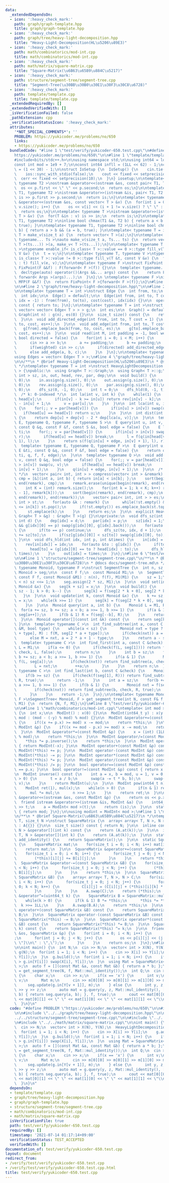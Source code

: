 ```yaml
---
data:
  _extendedDependsOn:
  - icon: ':heavy_check_mark:'
    path: graph/graph-template.hpp
    title: graph/graph-template.hpp
  - icon: ':heavy_check_mark:'
    path: graph/tree/heavy-light-decomposition.hpp
    title: "Heavy-Light-Decomposition(HL\u5206\u89E3)"
  - icon: ':heavy_check_mark:'
    path: math/combinatorics/mod-int.cpp
    title: math/combinatorics/mod-int.cpp
  - icon: ':heavy_check_mark:'
    path: math/matrix/square-matrix.cpp
    title: "Square-Matrix(\u6B63\u65B9\u884C\u5217)"
  - icon: ':heavy_check_mark:'
    path: structure/segment-tree/segment-tree.cpp
    title: "Segment-Tree(\u30BB\u30B0\u30E1\u30F3\u30C8\u6728)"
  - icon: ':heavy_check_mark:'
    path: template/template.cpp
    title: template/template.cpp
  _extendedRequiredBy: []
  _extendedVerifiedWith: []
  _isVerificationFailed: false
  _pathExtension: cpp
  _verificationStatusIcon: ':heavy_check_mark:'
  attributes:
    '*NOT_SPECIAL_COMMENTS*': ''
    PROBLEM: https://yukicoder.me/problems/no/650
    links:
    - https://yukicoder.me/problems/no/650
  bundledCode: "#line 1 \"test/verify/yukicoder-650.test.cpp\"\n#define PROBLEM \"\
    https://yukicoder.me/problems/no/650\"\n\n#line 1 \"template/template.cpp\"\n\
    #include<bits/stdc++.h>\n\nusing namespace std;\n\nusing int64 = long long;\n\
    const int mod = 1e9 + 7;\n\nconst int64 infll = (1LL << 62) - 1;\nconst int inf\
    \ = (1 << 30) - 1;\n\nstruct IoSetup {\n  IoSetup() {\n    cin.tie(nullptr);\n\
    \    ios::sync_with_stdio(false);\n    cout << fixed << setprecision(10);\n  \
    \  cerr << fixed << setprecision(10);\n  }\n} iosetup;\n\ntemplate< typename T1,\
    \ typename T2 >\nostream &operator<<(ostream &os, const pair< T1, T2 >& p) {\n\
    \  os << p.first << \" \" << p.second;\n  return os;\n}\n\ntemplate< typename\
    \ T1, typename T2 >\nistream &operator>>(istream &is, pair< T1, T2 > &p) {\n \
    \ is >> p.first >> p.second;\n  return is;\n}\n\ntemplate< typename T >\nostream\
    \ &operator<<(ostream &os, const vector< T > &v) {\n  for(int i = 0; i < (int)\
    \ v.size(); i++) {\n    os << v[i] << (i + 1 != v.size() ? \" \" : \"\");\n  }\n\
    \  return os;\n}\n\ntemplate< typename T >\nistream &operator>>(istream &is, vector<\
    \ T > &v) {\n  for(T &in : v) is >> in;\n  return is;\n}\n\ntemplate< typename\
    \ T1, typename T2 >\ninline bool chmax(T1 &a, T2 b) { return a < b && (a = b,\
    \ true); }\n\ntemplate< typename T1, typename T2 >\ninline bool chmin(T1 &a, T2\
    \ b) { return a > b && (a = b, true); }\n\ntemplate< typename T = int64 >\nvector<\
    \ T > make_v(size_t a) {\n  return vector< T >(a);\n}\n\ntemplate< typename T,\
    \ typename... Ts >\nauto make_v(size_t a, Ts... ts) {\n  return vector< decltype(make_v<\
    \ T >(ts...)) >(a, make_v< T >(ts...));\n}\n\ntemplate< typename T, typename V\
    \ >\ntypename enable_if< is_class< T >::value == 0 >::type fill_v(T &t, const\
    \ V &v) {\n  t = v;\n}\n\ntemplate< typename T, typename V >\ntypename enable_if<\
    \ is_class< T >::value != 0 >::type fill_v(T &t, const V &v) {\n  for(auto &e\
    \ : t) fill_v(e, v);\n}\n\ntemplate< typename F >\nstruct FixPoint : F {\n  explicit\
    \ FixPoint(F &&f) : F(forward< F >(f)) {}\n\n  template< typename... Args >\n\
    \  decltype(auto) operator()(Args &&... args) const {\n    return F::operator()(*this,\
    \ forward< Args >(args)...);\n  }\n};\n \ntemplate< typename F >\ninline decltype(auto)\
    \ MFP(F &&f) {\n  return FixPoint< F >{forward< F >(f)};\n}\n#line 4 \"test/verify/yukicoder-650.test.cpp\"\
    \n\n#line 2 \"graph/tree/heavy-light-decomposition.hpp\"\n\n#line 2 \"graph/graph-template.hpp\"\
    \n\ntemplate< typename T = int >\nstruct Edge {\n  int from, to;\n  T cost;\n\
    \  int idx;\n\n  Edge() = default;\n\n  Edge(int from, int to, T cost = 1, int\
    \ idx = -1) : from(from), to(to), cost(cost), idx(idx) {}\n\n  operator int()\
    \ const { return to; }\n};\n\ntemplate< typename T = int >\nstruct Graph {\n \
    \ vector< vector< Edge< T > > > g;\n  int es;\n\n  Graph() = default;\n\n  explicit\
    \ Graph(int n) : g(n), es(0) {}\n\n  size_t size() const {\n    return g.size();\n\
    \  }\n\n  void add_directed_edge(int from, int to, T cost = 1) {\n    g[from].emplace_back(from,\
    \ to, cost, es++);\n  }\n\n  void add_edge(int from, int to, T cost = 1) {\n \
    \   g[from].emplace_back(from, to, cost, es);\n    g[to].emplace_back(to, from,\
    \ cost, es++);\n  }\n\n  void read(int M, int padding = -1, bool weighted = false,\
    \ bool directed = false) {\n    for(int i = 0; i < M; i++) {\n      int a, b;\n\
    \      cin >> a >> b;\n      a += padding;\n      b += padding;\n      T c = T(1);\n\
    \      if(weighted) cin >> c;\n      if(directed) add_directed_edge(a, b, c);\n\
    \      else add_edge(a, b, c);\n    }\n  }\n};\n\ntemplate< typename T = int >\n\
    using Edges = vector< Edge< T > >;\n#line 4 \"graph/tree/heavy-light-decomposition.hpp\"\
    \n\n/**\n * @brief Heavy-Light-Decomposition(HL\u5206\u89E3)\n * @see https://smijake3.hatenablog.com/entry/2019/09/15/200200\n\
    \ */\ntemplate< typename T = int >\nstruct HeavyLightDecomposition : Graph< T\
    \ > {\npublic:\n  using Graph< T >::Graph;\n  using Graph< T >::g;\n  vector<\
    \ int > sz, in, out, head, rev, par, dep;\n\n  void build() {\n    sz.assign(g.size(),\
    \ 0);\n    in.assign(g.size(), 0);\n    out.assign(g.size(), 0);\n    head.assign(g.size(),\
    \ 0);\n    rev.assign(g.size(), 0);\n    par.assign(g.size(), 0);\n    dep.assign(g.size(),\
    \ 0);\n    dfs_sz(0, -1, 0);\n    int t = 0;\n    dfs_hld(0, -1, t);\n  }\n\n\
    \  /* k: 0-indexed */\n  int la(int v, int k) {\n    while(1) {\n      int u =\
    \ head[v];\n      if(in[v] - k >= in[u]) return rev[in[v] - k];\n      k -= in[v]\
    \ - in[u] + 1;\n      v = par[u];\n    }\n  }\n\n  int lca(int u, int v) const\
    \ {\n    for(;; v = par[head[v]]) {\n      if(in[u] > in[v]) swap(u, v);\n   \
    \   if(head[u] == head[v]) return u;\n    }\n  }\n\n  int dist(int u, int v) const\
    \ {\n    return dep[u] + dep[v] - 2 * dep[lca(u, v)];\n  }\n\n  template< typename\
    \ E, typename Q, typename F, typename S >\n  E query(int u, int v, const E &ti,\
    \ const Q &q, const F &f, const S &s, bool edge = false) {\n    E l = ti, r =\
    \ ti;\n    for(;; v = par[head[v]]) {\n      if(in[u] > in[v]) swap(u, v), swap(l,\
    \ r);\n      if(head[u] == head[v]) break;\n      l = f(q(in[head[v]], in[v] +\
    \ 1), l);\n    }\n    return s(f(q(in[u] + edge, in[v] + 1), l), r);\n  }\n\n\
    \  template< typename E, typename Q, typename F >\n  E query(int u, int v, const\
    \ E &ti, const Q &q, const F &f, bool edge = false) {\n    return query(u, v,\
    \ ti, q, f, f, edge);\n  }\n\n  template< typename Q >\n  void add(int u, int\
    \ v, const Q &q, bool edge = false) {\n    for(;; v = par[head[v]]) {\n      if(in[u]\
    \ > in[v]) swap(u, v);\n      if(head[u] == head[v]) break;\n      q(in[head[v]],\
    \ in[v] + 1);\n    }\n    q(in[u] + edge, in[v] + 1);\n  }\n\n  /* {parent, child}\
    \ */\n  vector< pair< int, int > > compress(vector< int > &remark) {\n    auto\
    \ cmp = [&](int a, int b) { return in[a] < in[b]; };\n    sort(begin(remark),\
    \ end(remark), cmp);\n    remark.erase(unique(begin(remark), end(remark)), end(remark));\n\
    \    int K = (int) remark.size();\n    for(int k = 1; k < K; k++) remark.emplace_back(lca(remark[k\
    \ - 1], remark[k]));\n    sort(begin(remark), end(remark), cmp);\n    remark.erase(unique(begin(remark),\
    \ end(remark)), end(remark));\n    vector< pair< int, int > > es;\n    stack<\
    \ int > st;\n    for(auto &k : remark) {\n      while(!st.empty() && out[st.top()]\
    \ <= in[k]) st.pop();\n      if(!st.empty()) es.emplace_back(st.top(), k);\n \
    \     st.emplace(k);\n    }\n    return es;\n  }\n\n  explicit HeavyLightDecomposition(const\
    \ Graph< T > &g) : Graph< T >(g) {}\n\nprivate:\n  void dfs_sz(int idx, int p,\
    \ int d) {\n    dep[idx] = d;\n    par[idx] = p;\n    sz[idx] = 1;\n    if(g[idx].size()\
    \ && g[idx][0] == p) swap(g[idx][0], g[idx].back());\n    for(auto &to : g[idx])\
    \ {\n      if(to == p) continue;\n      dfs_sz(to, idx, d + 1);\n      sz[idx]\
    \ += sz[to];\n      if(sz[g[idx][0]] < sz[to]) swap(g[idx][0], to);\n    }\n \
    \ }\n\n  void dfs_hld(int idx, int p, int &times) {\n    in[idx] = times++;\n\
    \    rev[in[idx]] = idx;\n    for(auto &to : g[idx]) {\n      if(to == p) continue;\n\
    \      head[to] = (g[idx][0] == to ? head[idx] : to);\n      dfs_hld(to, idx,\
    \ times);\n    }\n    out[idx] = times;\n  }\n};\n#line 6 \"test/verify/yukicoder-650.test.cpp\"\
    \n\n#line 1 \"structure/segment-tree/segment-tree.cpp\"\n/**\n * @brief Segment-Tree(\u30BB\
    \u30B0\u30E1\u30F3\u30C8\u6728)\n * @docs docs/segment-tree.md\n */\ntemplate<\
    \ typename Monoid, typename F >\nstruct SegmentTree {\n  int n, sz;\n  vector<\
    \ Monoid > seg;\n\n  const F f;\n  const Monoid M1;\n  \n  SegmentTree(int n,\
    \ const F f, const Monoid &M1) : n(n), f(f), M1(M1) {\n    sz = 1;\n    while(sz\
    \ < n) sz <<= 1;\n    seg.assign(2 * sz, M1);\n  }\n\n  void set(int k, const\
    \ Monoid &x) {\n    seg[k + sz] = x;\n  }\n\n  void build() {\n    for(int k =\
    \ sz - 1; k > 0; k--) {\n      seg[k] = f(seg[2 * k + 0], seg[2 * k + 1]);\n \
    \   }\n  }\n\n  void update(int k, const Monoid &x) {\n    k += sz;\n    seg[k]\
    \ = x;\n    while(k >>= 1) {\n      seg[k] = f(seg[2 * k + 0], seg[2 * k + 1]);\n\
    \    }\n  }\n\n  Monoid query(int a, int b) {\n    Monoid L = M1, R = M1;\n  \
    \  for(a += sz, b += sz; a < b; a >>= 1, b >>= 1) {\n      if(a & 1) L = f(L,\
    \ seg[a++]);\n      if(b & 1) R = f(seg[--b], R);\n    }\n    return f(L, R);\n\
    \  }\n\n  Monoid operator[](const int &k) const {\n    return seg[k + sz];\n \
    \ }\n\n  template< typename C >\n  int find_subtree(int a, const C &check, Monoid\
    \ &M, bool type) {\n    while(a < sz) {\n      Monoid nxt = type ? f(seg[2 * a\
    \ + type], M) : f(M, seg[2 * a + type]);\n      if(check(nxt)) a = 2 * a + type;\n\
    \      else M = nxt, a = 2 * a + 1 - type;\n    }\n    return a - sz;\n  }\n\n\
    \  template< typename C >\n  int find_first(int a, const C &check) {\n    Monoid\
    \ L = M1;\n    if(a <= 0) {\n      if(check(f(L, seg[1]))) return find_subtree(1,\
    \ check, L, false);\n      return n;\n    }\n    int b = sz;\n    for(a += sz,\
    \ b += sz; a < b; a >>= 1, b >>= 1) {\n      if(a & 1) {\n        Monoid nxt =\
    \ f(L, seg[a]);\n        if(check(nxt)) return find_subtree(a, check, L, false);\n\
    \        L = nxt;\n        ++a;\n      }\n    }\n    return n;\n  }\n\n  template<\
    \ typename C >\n  int find_last(int b, const C &check) {\n    Monoid R = M1;\n\
    \    if(b >= sz) {\n      if(check(f(seg[1], R))) return find_subtree(1, check,\
    \ R, true);\n      return -1;\n    }\n    int a = sz;\n    for(b += sz; a < b;\
    \ a >>= 1, b >>= 1) {\n      if(b & 1) {\n        Monoid nxt = f(seg[--b], R);\n\
    \        if(check(nxt)) return find_subtree(b, check, R, true);\n        R = nxt;\n\
    \      }\n    }\n    return -1;\n  }\n};\n\ntemplate< typename Monoid, typename\
    \ F >\nSegmentTree< Monoid, F > get_segment_tree(int N, const F& f, const Monoid&\
    \ M1) {\n  return {N, f, M1};\n}\n#line 8 \"test/verify/yukicoder-650.test.cpp\"\
    \n\n#line 1 \"math/combinatorics/mod-int.cpp\"\ntemplate< int mod >\nstruct ModInt\
    \ {\n  int x;\n\n  ModInt() : x(0) {}\n\n  ModInt(int64_t y) : x(y >= 0 ? y %\
    \ mod : (mod - (-y) % mod) % mod) {}\n\n  ModInt &operator+=(const ModInt &p)\
    \ {\n    if((x += p.x) >= mod) x -= mod;\n    return *this;\n  }\n\n  ModInt &operator-=(const\
    \ ModInt &p) {\n    if((x += mod - p.x) >= mod) x -= mod;\n    return *this;\n\
    \  }\n\n  ModInt &operator*=(const ModInt &p) {\n    x = (int) (1LL * x * p.x\
    \ % mod);\n    return *this;\n  }\n\n  ModInt &operator/=(const ModInt &p) {\n\
    \    *this *= p.inverse();\n    return *this;\n  }\n\n  ModInt operator-() const\
    \ { return ModInt(-x); }\n\n  ModInt operator+(const ModInt &p) const { return\
    \ ModInt(*this) += p; }\n\n  ModInt operator-(const ModInt &p) const { return\
    \ ModInt(*this) -= p; }\n\n  ModInt operator*(const ModInt &p) const { return\
    \ ModInt(*this) *= p; }\n\n  ModInt operator/(const ModInt &p) const { return\
    \ ModInt(*this) /= p; }\n\n  bool operator==(const ModInt &p) const { return x\
    \ == p.x; }\n\n  bool operator!=(const ModInt &p) const { return x != p.x; }\n\
    \n  ModInt inverse() const {\n    int a = x, b = mod, u = 1, v = 0, t;\n    while(b\
    \ > 0) {\n      t = a / b;\n      swap(a -= t * b, b);\n      swap(u -= t * v,\
    \ v);\n    }\n    return ModInt(u);\n  }\n\n  ModInt pow(int64_t n) const {\n\
    \    ModInt ret(1), mul(x);\n    while(n > 0) {\n      if(n & 1) ret *= mul;\n\
    \      mul *= mul;\n      n >>= 1;\n    }\n    return ret;\n  }\n\n  friend ostream\
    \ &operator<<(ostream &os, const ModInt &p) {\n    return os << p.x;\n  }\n\n\
    \  friend istream &operator>>(istream &is, ModInt &a) {\n    int64_t t;\n    is\
    \ >> t;\n    a = ModInt< mod >(t);\n    return (is);\n  }\n\n  static int get_mod()\
    \ { return mod; }\n};\n\nusing modint = ModInt< mod >;\n#line 1 \"math/matrix/square-matrix.cpp\"\
    \n/**\n * @brief Square-Matrix(\u6B63\u65B9\u884C\u5217)\n */\ntemplate< class\
    \ T, size_t N >\nstruct SquareMatrix {\n  array< array< T, N >, N > A;\n\n  SquareMatrix()\
    \ : A{{}} {}\n\n  size_t size() const { return N; }\n\n  inline const array< T,\
    \ N > &operator[](int k) const {\n    return (A.at(k));\n  }\n\n  inline array<\
    \ T, N > &operator[](int k) {\n    return (A.at(k));\n  }\n\n  static SquareMatrix\
    \ add_identity() {\n    return SquareMatrix();\n  }\n\n  static SquareMatrix mul_identity()\
    \ {\n    SquareMatrix mat;\n    for(size_t i = 0; i < N; i++) mat[i][i] = 1;\n\
    \    return mat;\n  }\n\n  SquareMatrix &operator+=(const SquareMatrix &B) {\n\
    \    for(size_t i = 0; i < N; i++) {\n      for(size_t j = 0; j < N; j++) {\n\
    \        (*this)[i][j] += B[i][j];\n      }\n    }\n    return *this;\n  }\n\n\
    \  SquareMatrix &operator-=(const SquareMatrix &B) {\n    for(size_t i = 0; i\
    \ < N; i++) {\n      for(size_t j = 0; j < N; j++) {\n        (*this)[i][j] -=\
    \ B[i][j];\n      }\n    }\n    return *this;\n  }\n\n  SquareMatrix &operator*=(const\
    \ SquareMatrix &B) {\n    array< array< T, N >, N > C;\n    for(size_t i = 0;\
    \ i < N; i++) {\n      for(size_t j = 0; j < N; j++) {\n        for(size_t k =\
    \ 0; k < N; k++) {\n          C[i][j] = (C[i][j] + (*this)[i][k] * B[k][j]);\n\
    \        }\n      }\n    }\n    A.swap(C);\n    return (*this);\n  }\n\n  SquareMatrix\
    \ &operator^=(uint64_t k) {\n    SquareMatrix B = SquareMatrix::mul_identity();\n\
    \    while(k > 0) {\n      if(k & 1) B *= *this;\n      *this *= *this;\n    \
    \  k >>= 1LL;\n    }\n    A.swap(B.A);\n    return *this;\n  }\n\n  SquareMatrix\
    \ operator+(const SquareMatrix &B) const {\n    return SquareMatrix(*this) +=\
    \ B;\n  }\n\n  SquareMatrix operator-(const SquareMatrix &B) const {\n    return\
    \ SquareMatrix(*this) -= B;\n  }\n\n  SquareMatrix operator*(const SquareMatrix\
    \ &B) const {\n    return SquareMatrix(*this) *= B;\n  }\n\n  SquareMatrix operator^(uint64_t\
    \ k) const {\n    return SquareMatrix(*this) ^= k;\n  }\n\n  friend ostream &operator<<(ostream\
    \ &os, SquareMatrix &p) {\n    for(int i = 0; i < N; i++) {\n      os << \"[\"\
    ;\n      for(int j = 0; j < N; j++) {\n        os << p[i][j] << (j + 1 == N ?\
    \ \"]\\n\" : \",\");\n      }\n    }\n    return os;\n  }\n};\n#line 11 \"test/verify/yukicoder-650.test.cpp\"\
    \n\nint main() {\n  int N;\n  cin >> N;\n  vector< int > X(N), Y(N);\n  HeavyLightDecomposition<>\
    \ g(N);\n  for(int i = 1; i < N; i++) {\n    cin >> X[i] >> Y[i];\n    g.add_edge(X[i],\
    \ Y[i]);\n  }\n  g.build();\n  for(int i = 1; i < N; i++) {\n    if(g.in[X[i]]\
    \ > g.in[Y[i]]) swap(X[i], Y[i]);\n  }\n  using Mat = SquareMatrix< modint, 2\
    \ >;\n  auto f = [](const Mat &a, const Mat &b) { return a * b; };\n  auto seg\
    \ = get_segment_tree(N, f, Mat::mul_identity());\n  int Q;\n  cin >> Q;\n  while(Q--)\
    \ {\n    char x;\n    cin >> x;\n    if(x == 'x') {\n      int v;\n      cin >>\
    \ v;\n      Mat m;\n      cin >> m[0][0] >> m[0][1] >> m[1][0] >> m[1][1];\n \
    \     seg.update(g.in[Y[v + 1]], m);\n    } else {\n      int y, z;\n      cin\
    \ >> y >> z;\n      auto mat = g.query(y, z, Mat::mul_identity(), [&](int a, int\
    \ b) { return seg.query(a, b); }, f, true);\n      cout << mat[0][0] << \" \"\
    \ << mat[0][1] << \" \" << mat[1][0] << \" \" << mat[1][1] << \"\\n\";\n    }\n\
    \  }\n}\n"
  code: "#define PROBLEM \"https://yukicoder.me/problems/no/650\"\n\n#include \"../../template/template.cpp\"\
    \n\n#include \"../../graph/tree/heavy-light-decomposition.hpp\"\n\n#include \"\
    ../../structure/segment-tree/segment-tree.cpp\"\n\n#include \"../../math/combinatorics/mod-int.cpp\"\
    \n#include \"../../math/matrix/square-matrix.cpp\"\n\nint main() {\n  int N;\n\
    \  cin >> N;\n  vector< int > X(N), Y(N);\n  HeavyLightDecomposition<> g(N);\n\
    \  for(int i = 1; i < N; i++) {\n    cin >> X[i] >> Y[i];\n    g.add_edge(X[i],\
    \ Y[i]);\n  }\n  g.build();\n  for(int i = 1; i < N; i++) {\n    if(g.in[X[i]]\
    \ > g.in[Y[i]]) swap(X[i], Y[i]);\n  }\n  using Mat = SquareMatrix< modint, 2\
    \ >;\n  auto f = [](const Mat &a, const Mat &b) { return a * b; };\n  auto seg\
    \ = get_segment_tree(N, f, Mat::mul_identity());\n  int Q;\n  cin >> Q;\n  while(Q--)\
    \ {\n    char x;\n    cin >> x;\n    if(x == 'x') {\n      int v;\n      cin >>\
    \ v;\n      Mat m;\n      cin >> m[0][0] >> m[0][1] >> m[1][0] >> m[1][1];\n \
    \     seg.update(g.in[Y[v + 1]], m);\n    } else {\n      int y, z;\n      cin\
    \ >> y >> z;\n      auto mat = g.query(y, z, Mat::mul_identity(), [&](int a, int\
    \ b) { return seg.query(a, b); }, f, true);\n      cout << mat[0][0] << \" \"\
    \ << mat[0][1] << \" \" << mat[1][0] << \" \" << mat[1][1] << \"\\n\";\n    }\n\
    \  }\n}\n"
  dependsOn:
  - template/template.cpp
  - graph/tree/heavy-light-decomposition.hpp
  - graph/graph-template.hpp
  - structure/segment-tree/segment-tree.cpp
  - math/combinatorics/mod-int.cpp
  - math/matrix/square-matrix.cpp
  isVerificationFile: true
  path: test/verify/yukicoder-650.test.cpp
  requiredBy: []
  timestamp: '2021-07-14 01:17:14+09:00'
  verificationStatus: TEST_ACCEPTED
  verifiedWith: []
documentation_of: test/verify/yukicoder-650.test.cpp
layout: document
redirect_from:
- /verify/test/verify/yukicoder-650.test.cpp
- /verify/test/verify/yukicoder-650.test.cpp.html
title: test/verify/yukicoder-650.test.cpp
---
```

